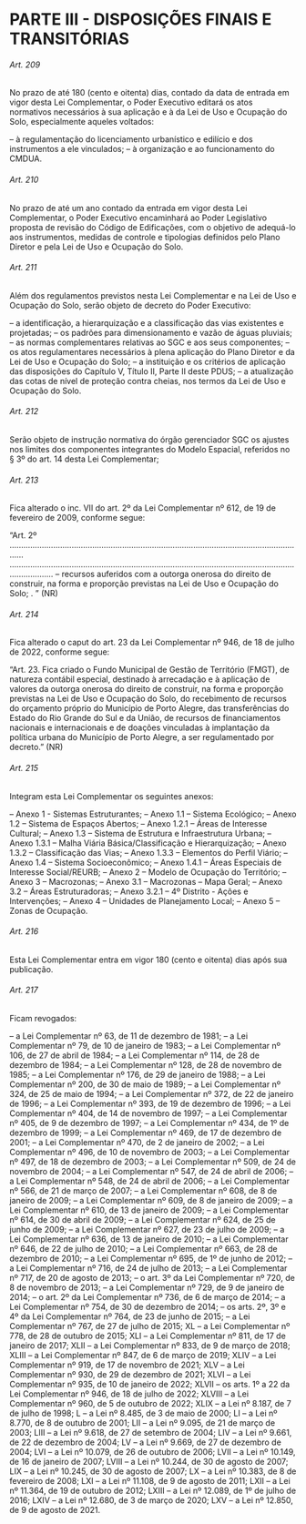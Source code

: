 
# PARTE III -  DISPOSIÇÕES FINAIS E TRANSITÓRIAS

###### Art. 209
No prazo de até 180 (cento e oitenta) dias, contado da data de entrada em vigor desta Lei Complementar, o Poder Executivo editará os atos normativos necessários à sua aplicação e à da Lei de Uso e Ocupação do Solo, especialmente aqueles voltados:

– à regulamentação do licenciamento urbanístico e edilício e dos instrumentos a ele vinculados;
– à organização e ao funcionamento do CMDUA.

###### Art. 210
No prazo de até um ano contado da entrada em vigor desta Lei Complementar, o Poder Executivo encaminhará ao Poder Legislativo proposta de revisão do Código de Edificações, com o objetivo de adequá-lo aos instrumentos, medidas de controle e tipologias definidos pelo Plano Diretor e pela Lei de Uso e Ocupação do Solo.

###### Art. 211
Além dos regulamentos previstos nesta Lei Complementar e na Lei de Uso e Ocupação do Solo, serão objeto de decreto do Poder Executivo:

– a identificação, a hierarquização e a classificação das vias existentes e projetadas;
– os padrões para dimensionamento e vazão de águas pluviais;
– as normas complementares relativas ao SGC e aos seus componentes;
– os atos regulamentares necessários à plena aplicação do Plano Diretor e da Lei de Uso e Ocupação do Solo;
– a instituição e os critérios de aplicação das disposições do Capítulo V, Título II, Parte II deste PDUS;
– a atualização das cotas de nível de proteção contra cheias, nos termos da Lei de Uso e Ocupação do Solo.

###### Art. 212
Serão objeto de instrução normativa do órgão gerenciador SGC os ajustes nos limites dos componentes integrantes do Modelo Espacial, referidos no § 3º do art. 14 desta Lei Complementar;

###### Art. 213
Fica alterado o inc. VII do art. 2º da Lei Complementar nº 612, de 19 de fevereiro de 2009, conforme segue:

“Art. 2º ..................................................................................................................................
...............................................................................................................................................
– recursos auferidos com a outorga onerosa do direito de construir, na forma e proporção previstas na Lei de Uso e Ocupação do Solo;
. ”
(NR)

###### Art. 214
Fica alterado o caput do art. 23 da Lei Complementar nº 946, de 18 de julho de 2022, conforme segue:

“Art. 23. Fica criado o Fundo Municipal de Gestão de Território (FMGT), de natureza contábil especial, destinado à arrecadação e à aplicação de valores da outorga onerosa do direito de construir, na forma e proporção previstas na Lei de Uso e Ocupação do Solo, do recebimento de recursos do orçamento próprio do Município de Porto Alegre, das transferências do Estado do Rio Grande do Sul e da União, de recursos de financiamentos nacionais e internacionais e de doações vinculadas à implantação da política urbana do Município de Porto Alegre, a ser regulamentado por decreto.” (NR)

###### Art. 215
Integram esta Lei Complementar os seguintes anexos:

– Anexo 1 - Sistemas Estruturantes;
– Anexo 1.1 – Sistema Ecológico;
– Anexo 1.2 – Sistema de Espaços Abertos;
– Anexo 1.2.1 – Áreas de Interesse Cultural;
– Anexo 1.3 – Sistema de Estrutura e Infraestrutura Urbana;
– Anexo 1.3.1 – Malha Viária Básica/Classificação e Hierarquização;
– Anexo 1.3.2 – Classificação das Vias;
– Anexo 1.3.3 – Elementos do Perfil Viário;
– Anexo 1.4 – Sistema Socioeconômico;
– Anexo 1.4.1 – Áreas Especiais de Interesse Social/REURB;
– Anexo 2 – Modelo de Ocupação do Território;
– Anexo 3 – Macrozonas;
– Anexo 3.1 – Macrozonas – Mapa Geral;
– Anexo 3.2 – Áreas Estruturadoras;
– Anexo 3.2.1 – 4º Distrito - Ações e Intervenções;
– Anexo 4 – Unidades de Planejamento Local;
– Anexo 5 – Zonas de Ocupação.

###### Art. 216
Esta Lei Complementar entra em vigor 180 (cento e oitenta) dias após sua publicação.

###### Art. 217
Ficam revogados:

– a Lei Complementar nº 63, de 11 de dezembro de 1981;
– a Lei Complementar nº 79, de 10 de janeiro de 1983;
– a Lei Complementar nº 106, de 27 de abril de 1984;
– a Lei Complementar nº 114, de 28 de dezembro de 1984;
– a Lei Complementar nº 128, de 28 de novembro de 1985;
– a Lei Complementar nº 176, de 29 de janeiro de 1988;
– a Lei Complementar nº 200, de 30 de maio de 1989;
– a Lei Complementar nº 324, de 25 de maio de 1994;
– a Lei Complementar nº 372, de 22 de janeiro de 1996;
– a Lei Complementar nº 393, de 19 de dezembro de 1996;
– a Lei Complementar nº 404, de 14 de novembro de 1997;
– a Lei Complementar nº 405, de 9 de dezembro de 1997;
– a Lei Complementar nº 434, de 1º de dezembro de 1999;
– a Lei Complementar nº 469, de 17 de dezembro de 2001;
– a Lei Complementar nº 470, de 2 de janeiro de 2002;
– a Lei Complementar nº 496, de 10 de novembro de 2003;
– a Lei Complementar nº 497, de 18 de dezembro de 2003;
– a Lei Complementar nº 509, de 24 de novembro de 2004;
– a Lei Complementar nº 547, de 24 de abril de 2006;
– a Lei Complementar nº 548, de 24 de abril de 2006;
– a Lei Complementar nº 566, de 21 de março de 2007;
– a Lei Complementar nº 608, de 8 de janeiro de 2009;
– a Lei Complementar nº 609, de 8 de janeiro de 2009;
– a Lei Complementar nº 610, de 13 de janeiro de 2009;
– a Lei Complementar nº 614, de 30 de abril de 2009;
– a Lei Complementar nº 624, de 25 de junho de 2009;
– a Lei Complementar nº 627, de 23 de julho de 2009;
– a Lei Complementar nº 636, de 13 de janeiro de 2010;
– a Lei Complementar nº 646, de 22 de julho de 2010;
– a Lei Complementar nº 663, de 28 de dezembro de 2010;
– a Lei Complementar nº 695, de 1º de junho de 2012;
– a Lei Complementar nº 716, de 24 de julho de 2013;
– a Lei Complementar nº 717, de 20 de agosto de 2013;
– o art. 3º da Lei Complementar nº 720, de 8 de novembro de 2013;
– a Lei Complementar nº 729, de 9 de janeiro de 2014;
– o art. 2º da Lei Complementar nº 736, de 6 de março de 2014;
– a Lei Complementar nº 754, de 30 de dezembro de 2014;
– os arts. 2º, 3º e 4º da Lei Complementar nº 764, de 23 de junho de 2015;
– a Lei Complementar nº 767, de 27 de julho de 2015; XL – a Lei Complementar nº 778, de 28 de outubro de 2015; XLI – a Lei Complementar nº 811, de 17 de janeiro de 2017;
XLII – a Lei Complementar nº 833, de 9 de março de 2018; XLIII – a Lei Complementar nº 847, de 6 de março de 2019; XLIV – a Lei Complementar nº 919, de 17 de novembro de 2021; XLV – a Lei Complementar nº 930, de 29 de dezembro de 2021; XLVI – a Lei Complementar nº 935, de 10 de janeiro de 2022;
XLVII – os arts. 1º a 22 da Lei Complementar nº 946, de 18 de julho de 2022; XLVIII – a Lei Complementar nº 960, de 5 de outubro de 2022;
XLIX – a Lei nº 8.187, de 7 de julho de 1998; L – a Lei nº 8.485, de 3 de maio de 2000;
LI – a Lei nº 8.770, de 8 de outubro de 2001; LII – a Lei nº 9.095, de 21 de março de 2003;
LIII – a Lei nº 9.618, de 27 de setembro de 2004; LIV – a Lei nº 9.661, de 22 de dezembro de 2004; LV – a Lei nº 9.669, de 27 de dezembro de 2004; LVI – a Lei nº 10.079, de 26 de outubro de 2006; LVII – a Lei nº 10.149, de 16 de janeiro de 2007; LVIII – a Lei nº 10.244, de 30 de agosto de 2007; LIX – a Lei nº 10.245, de 30 de agosto de 2007; LX – a Lei nº 10.383, de 8 de fevereiro de 2008; LXI – a Lei nº 11.108, de 9 de agosto de 2011; LXII – a Lei nº 11.364, de 19 de outubro de 2012; LXIII – a Lei nº 12.089, de 1º de julho de 2016; LXIV – a Lei nº 12.680, de 3 de março de 2020;
LXV – a Lei nº 12.850, de 9 de agosto de 2021.
